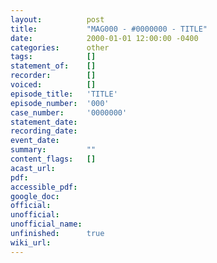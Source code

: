```yaml
---
layout:          post
title:           "MAG000 - #0000000 - TITLE"
date:            2000-01-01 12:00:00 -0400
categories:      other
tags:            []
statement_of:    []
recorder:        []
voiced:          []
episode_title:   'TITLE'
episode_number:  '000'
case_number:     '0000000'
statement_date:  
recording_date:  
event_date:      
summary:         ""
content_flags:   []
acast_url:       
pdf:             
accessible_pdf:  
google_doc:      
official:        
unofficial:      
unofficial_name: 
unfinished:      true
wiki_url:        
---
```



